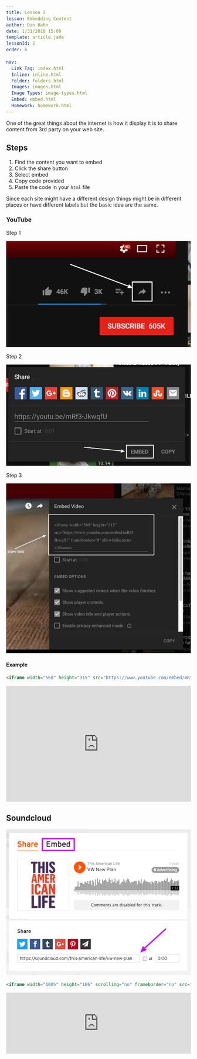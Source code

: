 ```yaml
---
title: Lesson 2
lesson: Embedding Content
author: Dan Hahn
date: 1/31/2018 15:00
template: article.jade
lessonId: 2
order: 6

nav:
  Link Tag: index.html
  Inline: inline.html
  Folder: folders.html
  Images: images.html
  Image Types: image-types.html
  Embed: embed.html
  Homework: homework.html
---
```


One of the great things about the internet is how it display it is to share content from 3rd party on your web site.

## Steps

1.  Find the content you want to embed
2.  Click the share button
3.  Select embed
4.  Copy code provided
5.  Paste the code in your `html` file

Since each site might have a different design things might be in different places or have different labels but the basic idea are the same.

### YouTube

Step 1

![](images/youtube1.png)

Step 2

![](images/youtube2.png)

Step 3

![](images/youtube3.png)

#### Example

```html
<iframe width="560" height="315" src="https://www.youtube.com/embed/mRf3-JkwqfU" frameborder="0" allowfullscreen></iframe>
```

<iframe width="560" height="315" src="https://www.youtube.com/embed/mRf3-JkwqfU" frameborder="0" allowfullscreen></iframe>

## Soundcloud

![](images/soundcloud.png)

```html
<iframe width="100%" height="166" scrolling="no" frameborder="no" src="https://w.soundcloud.com/player/?url=https%3A//api.soundcloud.com/tracks/228094613&amp;color=ff5500&amp;auto_play=false&amp;hide_related=false&amp;show_comments=true&amp;show_user=true&amp;show_reposts=false"></iframe>
```

<iframe width="100%" height="166" scrolling="no" frameborder="no" src="https://w.soundcloud.com/player/?url=https%3A//api.soundcloud.com/tracks/228094613&amp;color=ff5500&amp;auto_play=false&amp;hide_related=false&amp;show_comments=true&amp;show_user=true&amp;show_reposts=false"></iframe>

<style>
article img {
  max-width: 100%;
}

iframe {
  max-width: 100%;
}
</style>
